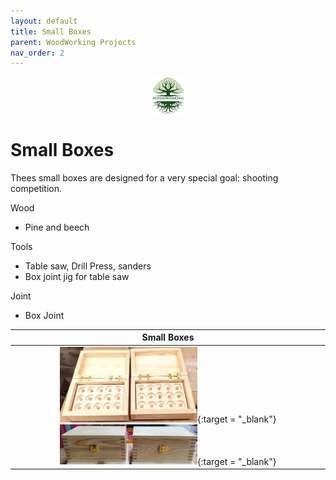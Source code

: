 ```yaml
---
layout: default
title: Small Boxes
parent: WoodWorking Projects
nav_order: 2
---
```

<center>
<img src="../media/Lignarius.png" width="10%" height="10%" align="middle"/>
</center>

# Small Boxes

Thees small boxes are designed for a very special goal: shooting competition. 

Wood
* Pine and beech

Tools
* Table saw, Drill Press, sanders
* Box joint jig for table saw

Joint
* Box Joint

|                                                                                                                                              Small Boxes                                                                                                                                              |
|:-----------------------------------------------------------------------------------------------------------------------------------------------------------------------------------------------------------------------------------------------------------------------------------------------------:|
| [<img alt="image" height="45%" src="/media/Small Box_1.jpg" width="45%"/>](https://garlatti.github.io/media/Small%20Box_1.jpg){:target = "_blank"} [<img alt="image" height="45%" src="/media/Small Box_2.jpg" width="45%"/>](https://garlatti.github.io/media/Small%20Box_2.jpg){:target = "_blank"} |
